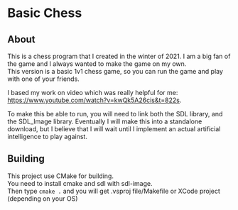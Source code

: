 # Basic Chess 

## About

This is a chess program that I created in the winter of 2021. I am a big fan of the game and I always wanted to make the game on my own.  
This version is a basic 1v1 chess game, so you can run the game and play with one of your friends. 

I based my work on video which was really helpful for me: https://www.youtube.com/watch?v=kwQk5A26cis&t=822s.

To make this be able to run, you will need to link both the SDL library, and the SDL_Image library. Eventually I will make this into a standalone download, but I believe that I will wait
until I implement an actual artificial intelligence to play against.


## Building
This project use CMake for building.  
You need to install cmake and sdl with sdl-image.  
Then type `cmake .` and you will get .vsproj file/Makefile or XCode project (depending on your OS)  
